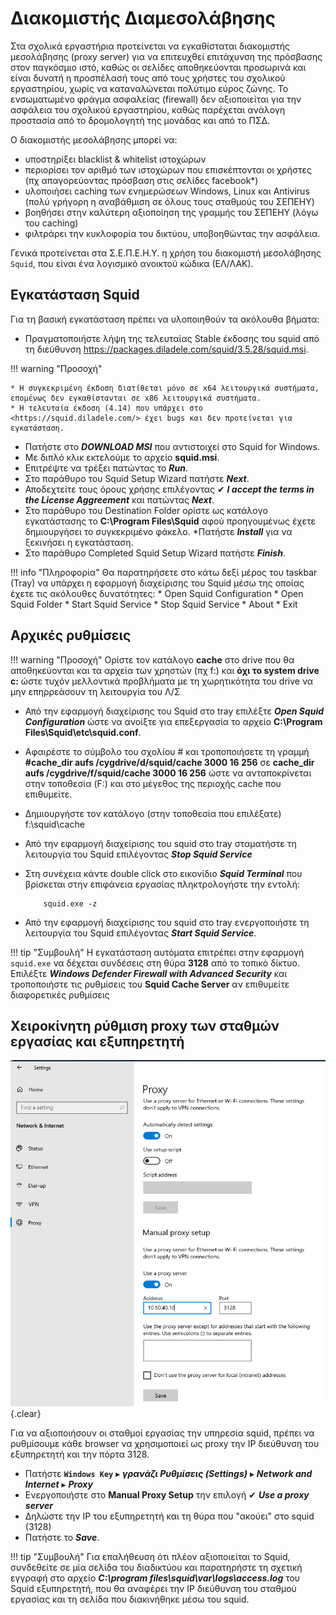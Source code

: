 # Διακομιστής Διαμεσολάβησης

Στα σχολικά εργαστήρια προτείνεται να εγκαθίσταται διακομιστής μεσολάβησης (proxy server) για να επιτευχθεί επιτάχυνση της πρόσβασης στον παγκόσμιο ιστό, καθώς οι σελίδες αποθηκεύονται προσωρινά και είναι δυνατή η προσπέλασή τους από τους χρήστες του σχολικού εργαστηρίου, χωρίς να καταναλώνεται πολύτιμο εύρος ζώνης. Το ενσωματωμένο φράγμα ασφαλείας (firewall) δεν αξιοποιείται για την ασφάλεια του σχολικού εργαστηρίου, καθώς παρέχεται ανάλογη προστασία από το δρομολογητή της μονάδας και από το ΠΣΔ.

Ο διακομιστής μεσολάβησης μπορεί να:

* υποστηρίξει blacklist & whitelist ιστοχώρων
* περιορίσει τον αριθμό των ιστοχώρων που επισκέπτονται οι χρήστες (πχ απαγορεύοντας πρόσβαση στις σελίδες facebook*)
* υλοποιήσει caching των ενημερώσεων Windows, Linux και Antivirus (πολύ γρήγορη η αναβάθμιση σε όλους τους σταθμούς του ΣΕΠΕΗΥ)
* βοηθήσει στην καλύτερη αξιοποίηση της γραμμής του ΣΕΠΕΗΥ (λόγω του caching)
* φιλτράρει την κυκλοφορία του δικτύου, υποβοηθώντας την ασφάλεια.

Γενικά προτείνεται στα Σ.Ε.Π.Ε.Η.Υ. η χρήση του διακομιστή μεσολάβησης ```Squid```, που είναι ένα λογισμικό ανοικτού κώδικα (ΕΛ/ΛΑΚ).

## Εγκατάσταση Squid

Για τη βασική εγκατάσταση πρέπει να υλοποιηθούν τα ακόλουθα βήματα:

* Πραγματοποιήστε λήψη της τελευταίας Stable έκδοσης του squid από τη διεύθυνση <https://packages.diladele.com/squid/3.5.28/squid.msi>.

!!! warning "Προσοχή" 

    * Η συγκεκριμένη έκδοση διατίθεται μόνο σε x64 λειτουργικά συστήματα, επομένως δεν εγκαθίστανται σε x86 λειτουργικά συστήματα.
    * Η τελευταία έκδοση (4.14) που υπάρχει στο <https://squid.diladele.com/> έχει bugs και δεν προτείνεται για εγκατάσταση.

* Πατήστε στο ***DOWNLOAD MSI*** που αντιστοιχεί στο Squid for Windows.
* Με διπλό κλικ εκτελούμε το αρχείο **squid.msi**.
* Επιτρέψτε να τρέξει πατώντας το ***Run***.
* Στο παράθυρο του Squid Setup Wizard πατήστε ***Next***.
* Αποδεχτείτε τους όρους χρήσης επιλέγοντας ✔ ***I accept the terms in the License Aggreement*** και πατώντας ***Next***.
* Στο παράθυρο του Destination Folder ορίστε ως κατάλογο εγκατάστασης το **C:\Program Files\Squid** αφού προηγουμένως έχετε δημιουργήσει το συγκεκριμένο φάκελο.
*Πατήστε ***Install*** για να ξεκινήσει η εγκατάσταση.
* Στο παράθυρο Completed Squid Setup Wizard πατήστε ***Finish***.

!!! info "Πληροφορία"
    Θα παρατηρήσετε στο κάτω δεξί μέρος του taskbar (Tray) να υπάρχει η εφαρμογή διαχείρισης του Squid μέσω της οποίας έχετε τις ακόλουθες δυνατότητες:
    * Open Squid Configuration
    * Open Squid Folder
    * Start Squid Service
    * Stop Squid Service
    * About
    * Exit

## Αρχικές ρυθμίσεις

!!! warning "Προσοχή"
    Ορίστε τον κατάλογο **cache** στο drive που θα αποθηκεύονται και τα αρχεία των χρηστών (πχ f:) και **όχι το system drive c:** ώστε τυχόν μελλοντικά προβλήματα με τη χωρητικότητα του drive να μην επηρρεάσουν τη λειτουργία του Λ/Σ

* Από την εφαρμογή διαχείρισης του Squid στο tray επιλέξτε ***Open Squid Configuration*** ώστε να ανοίξτε για επεξεργασία το αρχείο **C:\Program Files\Squid\etc\squid.conf**.
* Αφαιρέστε το σύμβολο του σχολίου # και τροποποιήσετε τη γραμμή **#cache_dir aufs /cygdrive/d/squid/cache 3000 16 256**
σε **cache_dir aufs /cygdrive/f/squid/cache 3000 16 256** ώστε να ανταποκρίνεται στην τοποθεσία (F:) και στο μέγεθος της περιοχής cache που επιθυμείτε.
* Δημιουργήστε τον κατάλογο (στην τοποθεσία που επιλέξατε) f:\squid\cache
* Από την εφαρμογή διαχείρισης του squid στο tray σταματήστε τη λειτουργία του Squid επιλέγοντας ***Stop Squid Service***
* Στη συνέχεια κάντε double click στο εικονίδιο ***Squid Terminal*** που βρίσκεται στην επιφάνεια εργασίας πληκτρολογήστε την εντολή:

    ```shell
        squid.exe -z

* Από την εφαρμογή διαχείρισης του squid στο tray ενεργοποιήστε τη λειτουργία του Squid επιλέγοντας ***Start Squid Service***.

!!! tip "Συμβουλή"
    Η εγκατάσταση αυτόματα επιτρέπει στην εφαρμογή ```squid.exe``` να δέχεται συνδέσεις στη θύρα **3128** από το τοπικό δίκτυο. Επιλέξτε ***Windows Defender Firewall with Advanced Security*** και τροποποιήστε τις ρυθμίσεις του **Squid Cache Server** αν επιθυμείτε διαφορετικές ρυθμίσεις

## Χειροκίνητη ρύθμιση proxy των σταθμών εργασίας και εξυπηρετητή

[![](Squid_Manual_Proxy_Setup.png)](Squid_Manual_Proxy_Setup.png)
{.clear}

Για να αξιοποιήσουν οι σταθμοί εργασίας την υπηρεσία squid, πρέπει να ρυθμίσουμε κάθε browser να χρησιμοποιεί ως proxy την IP διεύθυνση του εξυπηρετητή και την πόρτα 3128.

* Πατήστε **`Windows Key`** ▸ ***γρανάζι Ρυθμίσεις (Settings)*** ▸ ***Network and Internet*** ▸ ***Proxy***
* Ενεργοποιήστε στο **Manual Proxy Setup** την επιλογή ✔ ***Use a proxy server***
* Δηλώστε την IP του εξυπηρετητή και τη θύρα που "ακούει" στο squid (3128)
* Πατήστε το ***Save***.

!!! tip "Συμβουλή"
    Για επαλήθευση ότι πλέον αξιοποιείται το Squid, συνδεθείτε σε μία σελίδα του διαδικτύου και παρατηρήστε τη σχετική εγγραφή στο αρχείο ***C:\program files\squid\var\logs\access.log*** του Squid εξυπηρετητή, που θα αναφέρει την IP διεύθυνση του σταθμού εργασίας και τη σελίδα που διακινήθηκε μέσω του squid.
